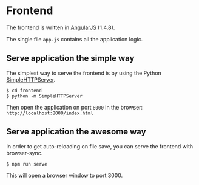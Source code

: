 # Frontend

The frontend is written in [AngularJS](https://angularjs.org/) (1.4.8).

The single file `app.js` contains all the application logic.

## Serve application the simple way

The simplest way to serve the frontend is by using the Python
[SimpleHTTPServer](https://docs.python.org/2/library/simplehttpserver.html).

```console
$ cd frontend
$ python -m SimpleHTTPServer
```

Then open the application on port `8000` in the browser:
`http://localhost:8000/index.html`

## Serve application the awesome way

In order to get auto-reloading on file save, you can serve the frontend with browser-sync.

```console
$ npm run serve
```

This will open a browser window to port 3000.

